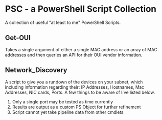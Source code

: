 # PSC - a PowerShell Script Collection
A collection of useful "at least to me" PowerShell Scripts.

## Get-OUI
Takes a single argument of either a single MAC address or an array of MAC addresses and then queries an API for their OUI vendor information.

## Network_Discovery
A script to give you a rundown of the devices on your subnet, which including information regarding their: IP Addresses, Hostnames, Mac Addresses, NIC cards, Ports. A few things to be aware of I've listed below.
1. Only a single port may be tested as time currently
2. Results are output as a custom PS Object for further refinement
3. Script cannot yet take pipeline data from other cmdlets








